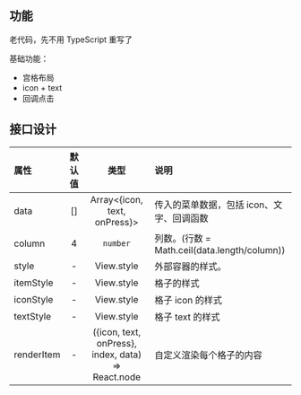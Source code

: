 ## 功能

老代码，先不用 TypeScript 重写了

基础功能：

- 宫格布局
- icon + text
- 回调点击

## 接口设计

| 属性       | 默认值 |                        类型                        | 说明                                         |
| :--------- | :----: | :------------------------------------------------: | :------------------------------------------- |
| data       |   []   |            Array<{icon, text, onPress}>            | 传入的菜单数据，包括 icon、文字、回调函数    |
| column     |   4    |                      `number`                      | 列数。(行数 = Math.ceil(data.length/column)) |
| style      |   -    |                     View.style                     | 外部容器的样式。                             |
| itemStyle  |   -    |                     View.style                     | 格子的样式                                   |
| iconStyle  |   -    |                     View.style                     | 格子 icon 的样式                             |
| textStyle  |   -    |                     View.style                     | 格子 text 的样式                             |
| renderItem |   -    | ({icon, text, onPress}, index, data) => React.node | 自定义渲染每个格子的内容                     |
